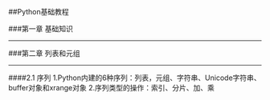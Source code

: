 ##Python基础教程

###第一章 基础知识
***
###第二章 列表和元组
***
####2.1 序列
	1.Python内建的6种序列：列表，元组、字符串、Unicode字符串、buffer对象和xrange对象
	2.序列类型的操作：索引、分片、加、乘